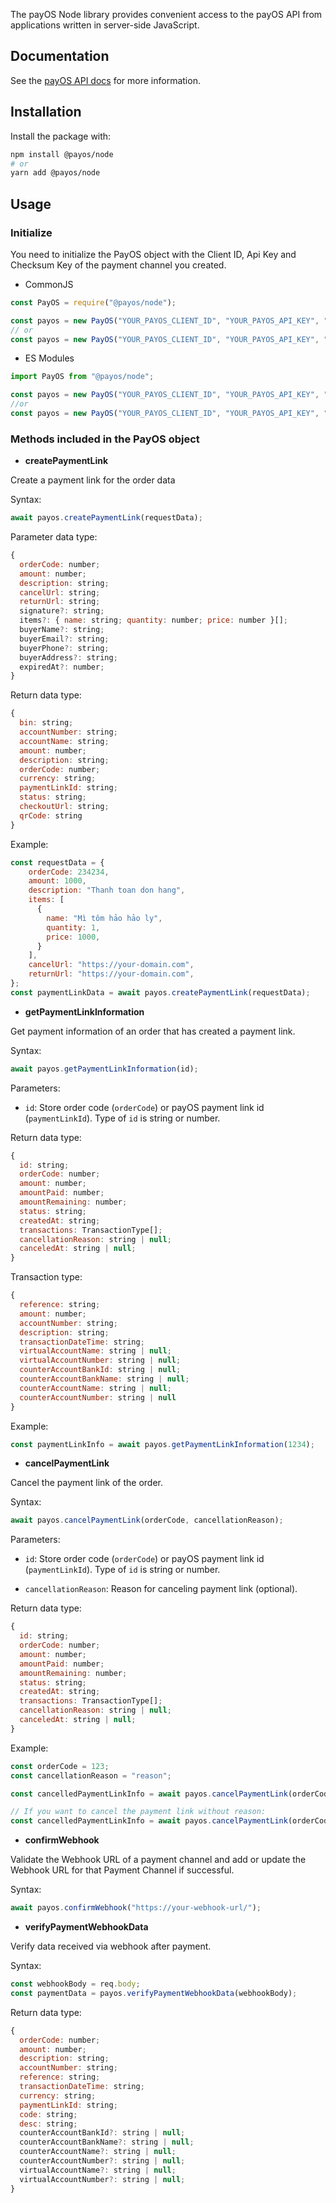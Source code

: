 The payOS Node library provides convenient access to the payOS API from applications written in server-side JavaScript.

## Documentation
See the [payOS API docs](https://payos.vn/docs/api/) for more information.

## Installation
Install the package with:
```bash
npm install @payos/node
# or
yarn add @payos/node
```

## Usage
### Initialize
You need to initialize the PayOS object with the Client ID, Api Key and Checksum Key of the payment channel you created. 

* CommonJS
```javascript
const PayOS = require("@payos/node");

const payos = new PayOS("YOUR_PAYOS_CLIENT_ID", "YOUR_PAYOS_API_KEY", "YOUR_PAYOS_CHECKSUM_KEY");
// or
const payos = new PayOS("YOUR_PAYOS_CLIENT_ID", "YOUR_PAYOS_API_KEY", "YOUR_PAYOS_CHECKSUM_KEY", "YOUR_PARTNER_CODE" );
```

* ES Modules
```javascript
import PayOS from "@payos/node";

const payos = new PayOS("YOUR_PAYOS_CLIENT_ID", "YOUR_PAYOS_API_KEY", "YOUR_PAYOS_CHECKSUM_KEY");
//or
const payos = new PayOS("YOUR_PAYOS_CLIENT_ID", "YOUR_PAYOS_API_KEY", "YOUR_PAYOS_CHECKSUM_KEY", "YOUR_PARTNER_CODE");
```

### Methods included in the PayOS object

* **createPaymentLink**

Create a payment link for the order data

Syntax:
```javascript
await payos.createPaymentLink(requestData);
```
Parameter data type: 
```javascript
{
  orderCode: number;
  amount: number;
  description: string;
  cancelUrl: string;
  returnUrl: string;
  signature?: string;
  items?: { name: string; quantity: number; price: number }[];
  buyerName?: string;
  buyerEmail?: string;
  buyerPhone?: string;
  buyerAddress?: string;
  expiredAt?: number;
}
```
Return data type:
```javascript
{
  bin: string;
  accountNumber: string;
  accountName: string;
  amount: number;
  description: string;
  orderCode: number;
  currency: string;
  paymentLinkId: string;
  status: string;
  checkoutUrl: string;
  qrCode: string
}
```

Example:
```javascript
const requestData = {
    orderCode: 234234,
    amount: 1000,
    description: "Thanh toan don hang",
    items: [
      {
        name: "Mì tôm hảo hảo ly",
        quantity: 1,
        price: 1000,
      }
    ],
    cancelUrl: "https://your-domain.com",
    returnUrl: "https://your-domain.com",
};
const paymentLinkData = await payos.createPaymentLink(requestData);
```

* **getPaymentLinkInformation**

Get payment information of an order that has created a payment link.

Syntax:
```javascript
await payos.getPaymentLinkInformation(id);
```

Parameters:
* `id`: Store order code (`orderCode`) or payOS payment link id (`paymentLinkId`). Type of `id` is string or number.


Return data type:
```javascript
{
  id: string;
  orderCode: number;
  amount: number;
  amountPaid: number;
  amountRemaining: number;
  status: string;
  createdAt: string;
  transactions: TransactionType[];
  cancellationReason: string | null;
  canceledAt: string | null;
}
```

Transaction type:
```javascript
{
  reference: string;
  amount: number;
  accountNumber: string;
  description: string;
  transactionDateTime: string;
  virtualAccountName: string | null;
  virtualAccountNumber: string | null;
  counterAccountBankId: string | null;
  counterAccountBankName: string | null;
  counterAccountName: string | null;
  counterAccountNumber: string | null
}
```
Example:
```javascript
const paymentLinkInfo = await payos.getPaymentLinkInformation(1234);
```

* **cancelPaymentLink**

Cancel the payment link of the order.

Syntax:
```javascript
await payos.cancelPaymentLink(orderCode, cancellationReason); 
```

Parameters:
* `id`: Store order code (`orderCode`) or payOS payment link id (`paymentLinkId`). Type of `id` is string or number.

* `cancellationReason`: Reason for canceling payment link (optional).

Return data type:
```javascript
{
  id: string;
  orderCode: number;
  amount: number;
  amountPaid: number;
  amountRemaining: number;
  status: string;
  createdAt: string;
  transactions: TransactionType[];
  cancellationReason: string | null;
  canceledAt: string | null;
}
```
Example:

```javascript
const orderCode = 123;
const cancellationReason = "reason";

const cancelledPaymentLinkInfo = await payos.cancelPaymentLink(orderCode, cancellationReason); 

// If you want to cancel the payment link without reason:
const cancelledPaymentLinkInfo = await payos.cancelPaymentLink(orderCode); 
```


* **confirmWebhook**

Validate the Webhook URL of a payment channel and add or update the Webhook URL for that Payment Channel if successful.

Syntax:

```javascript
await payos.confirmWebhook("https://your-webhook-url/");
```

* **verifyPaymentWebhookData**

Verify data received via webhook after payment.

Syntax:

```javascript
const webhookBody = req.body;
const paymentData = payos.verifyPaymentWebhookData(webhookBody);
```

Return data type:
```javascript
{
  orderCode: number;
  amount: number;
  description: string;
  accountNumber: string;
  reference: string;
  transactionDateTime: string;
  currency: string;
  paymentLinkId: string;
  code: string;
  desc: string;
  counterAccountBankId?: string | null;
  counterAccountBankName?: string | null;
  counterAccountName?: string | null;
  counterAccountNumber?: string | null;
  virtualAccountName?: string | null;
  virtualAccountNumber?: string | null;
}
```